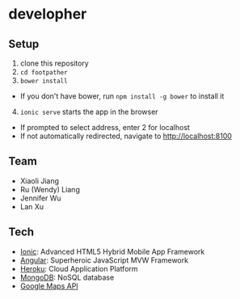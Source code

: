 # developher

## Setup
1. clone this repository
2. ```cd footpather```
3. ```bower install```
 - If you don't have bower, run ```npm install -g bower``` to install it
4. ```ionic serve``` starts the app in the browser
 - If prompted to select address, enter 2 for localhost
 - If not automatically redirected, navigate to [http://localhost:8100](http://localhost:8100/)

## Team
- Xiaoli Jiang
- Ru (Wendy) Liang
- Jennifer Wu
- Lan Xu

## Tech
- [Ionic](http://ionicframework.com/): Advanced HTML5 Hybrid Mobile App Framework
- [Angular](https://angularjs.org/): Superheroic JavaScript MVW Framework
- [Heroku](https://www.heroku.com/): Cloud Application Platform
- [MongoDB](https://www.mongodb.org/): NoSQL database
- [Google Maps API](https://developers.google.com/maps/?hl=en)